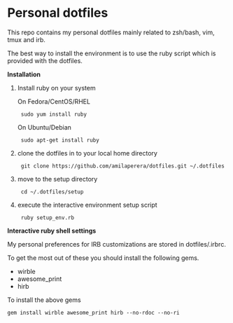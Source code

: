 Personal dotfiles
=================

This repo contains my personal dotfiles mainly related to zsh/bash, vim, tmux and irb.

The best way to install the environment is to use the ruby script which is provided with the
dotfiles.

**Installation**

1. Install ruby on your system

    On Fedora/CentOS/RHEL

        sudo yum install ruby

    On Ubuntu/Debian

        sudo apt-get install ruby

2. clone the dotfiles in to your local home directory

        git clone https://github.com/amilaperera/dotfiles.git ~/.dotfiles

3. move to the setup directory

        cd ~/.dotfiles/setup

4. execute the interactive environment setup script

        ruby setup_env.rb


**Interactive ruby shell settings**

My personal preferences for IRB customizations are stored in dotfiles/.irbrc.

To get the most out of these you should install the following gems.

 * wirble
 * awesome_print
 * hirb

To install the above gems

    gem install wirble awesome_print hirb --no-rdoc --no-ri

